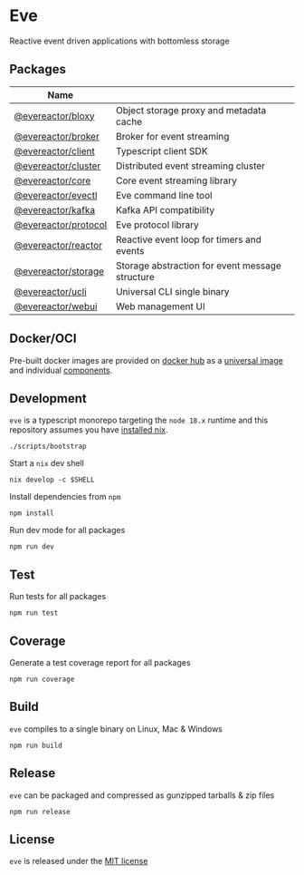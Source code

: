 # Eve

Reactive event driven applications with bottomless storage

## Packages

| Name                                                |                                                   |
| --------------------------------------------------- | ------------------------------------------------- |
| [@evereactor/bloxy](./pkgs/bloxy)                   | Object storage proxy and metadata cache           |
| [@evereactor/broker](./pkgs/broker)                 | Broker for event streaming                        |
| [@evereactor/client](./pkgs/client)                 | Typescript client SDK                             |
| [@evereactor/cluster](./pkgs/cluster)               | Distributed event streaming cluster               |
| [@evereactor/core](./pkgs/core)                     | Core event streaming library                      |
| [@evereactor/evectl](./pkgs/evectl)                 | Eve command line tool                             |
| [@evereactor/kafka](./pkgs/kafka)                   | Kafka API compatibility                           |
| [@evereactor/protocol](./pkgs/protocol)             | Eve protocol library                              |
| [@evereactor/reactor](./pkgs/reactor)               | Reactive event loop for timers and events         |
| [@evereactor/storage](./pkgs/storage)               | Storage abstraction for event message structure   |
| [@evereactor/ucli](./pkgs/ucli)                     | Universal CLI single binary                       |
| [@evereactor/webui](./pkgs/webui)                   | Web management UI                                 |

## Docker/OCI

Pre-built docker images are provided on [docker hub](https://hub.docker.com) as a
[universal image](https://hub.docker.com/r/evereactor/eve) and individual [components](https://github.com/rupurt/eve/tree/main/docker).

## Development

`eve` is a typescript monorepo targeting the `node 18.x` runtime and this repository assumes
you have [installed nix](https://determinate.systems/posts/determinate-nix-installer).

```shell
./scripts/bootstrap
```

Start a `nix` dev shell

```shell
nix develop -c $SHELL
```

Install dependencies from `npm`

```shell
npm install
```

Run dev mode for all packages

```shell
npm run dev
```

## Test

Run tests for all packages

```shell
npm run test
```

## Coverage

Generate a test coverage report for all packages

```shell
npm run coverage
```

## Build

`eve` compiles to a single binary on Linux, Mac & Windows

```shell
npm run build
```

## Release

`eve` can be packaged and compressed as gunzipped tarballs & zip files

```shell
npm run release
```

## License

`eve` is released under the [MIT license](./LICENSE)
